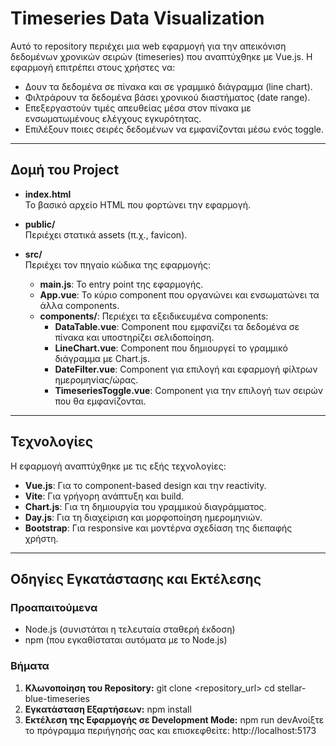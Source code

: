 # Timeseries Data Visualization

Αυτό το repository περιέχει μια web εφαρμογή για την απεικόνιση δεδομένων χρονικών σειρών (timeseries) που αναπτύχθηκε με Vue.js. Η εφαρμογή επιτρέπει στους χρήστες να:
- Δουν τα δεδομένα σε πίνακα και σε γραμμικό διάγραμμα (line chart).
- Φιλτράρουν τα δεδομένα βάσει χρονικού διαστήματος (date range).
- Επεξεργαστούν τιμές απευθείας μέσα στον πίνακα με ενσωματωμένους ελέγχους εγκυρότητας.
- Επιλέξουν ποιες σειρές δεδομένων να εμφανίζονται μέσω ενός toggle.

---

## Δομή του Project

- **index.html**  
  Το βασικό αρχείο HTML που φορτώνει την εφαρμογή.

- **public/**  
  Περιέχει στατικά assets (π.χ., favicon).

- **src/**  
  Περιέχει τον πηγαίο κώδικα της εφαρμογής:
  - **main.js**: Το entry point της εφαρμογής.
  - **App.vue**: Το κύριο component που οργανώνει και ενσωματώνει τα άλλα components.
  - **components/**: Περιέχει τα εξειδικευμένα components:
    - **DataTable.vue**: Component που εμφανίζει τα δεδομένα σε πίνακα και υποστηρίζει σελιδοποίηση.
    - **LineChart.vue**: Component που δημιουργεί το γραμμικό διάγραμμα με Chart.js.
    - **DateFilter.vue**: Component για επιλογή και εφαρμογή φίλτρων ημερομηνίας/ώρας.
    - **TimeseriesToggle.vue**: Component για την επιλογή των σειρών που θα εμφανίζονται.

---

## Τεχνολογίες

Η εφαρμογή αναπτύχθηκε με τις εξής τεχνολογίες:
- **Vue.js**: Για το component-based design και την reactivity.
- **Vite**: Για γρήγορη ανάπτυξη και build.
- **Chart.js**: Για τη δημιουργία του γραμμικού διαγράμματος.
- **Day.js**: Για τη διαχείριση και μορφοποίηση ημερομηνιών.
- **Bootstrap**: Για responsive και μοντέρνα σχεδίαση της διεπαφής χρήστη.

---

## Οδηγίες Εγκατάστασης και Εκτέλεσης

### Προαπαιτούμενα
- Node.js (συνιστάται η τελευταία σταθερή έκδοση)
- npm (που εγκαθίσταται αυτόματα με το Node.js)

### Βήματα
1. **Κλωνοποίηση του Repository:**
   git clone <repository_url>
   cd stellar-blue-timeseries
2. **Εγκατάσταση Εξαρτήσεων:**
npm install
3. **Εκτέλεση της Εφαρμογής σε Development Mode:**
npm run devΑνοίξτε το πρόγραμμα περιήγησής σας και επισκεφθείτε: http://localhost:5173
